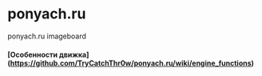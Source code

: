 # ponyach.ru
ponyach.ru imageboard  

#### [Особенности движка] (https://github.com/TryCatchThr0w/ponyach.ru/wiki/engine_functions)
